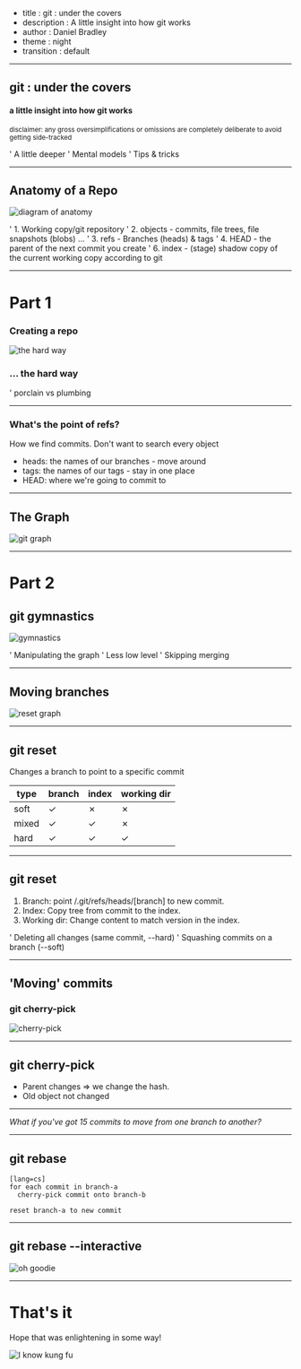 - title : git : under the covers
- description : A little insight into how git works
- author : Daniel Bradley
- theme : night
- transition : default

***

## git : under the covers

#### a little insight into how git works

<small>disclaimer: any gross oversimplifications or omissions are completely deliberate to avoid getting side-tracked</small>

' A little deeper
' Mental models
' Tips & tricks

***

## Anatomy of a Repo

![diagram of anatomy](/images/anatomy.png)

' 1. Working copy/git repository
' 2. objects - commits, file trees, file snapshots (blobs) ...
' 3. refs - Branches (heads) & tags
' 4. HEAD - the parent of the next commit you create
' 6. index - (stage) shadow copy of the current working copy according to git

***

# Part 1

### Creating a repo

![the hard way](/images/the-hard-way.gif)

### ... the hard way

' porclain vs plumbing

---

### What's the point of refs?

How we find commits. Don't want to search every object

- heads: the names of our branches - move around
- tags: the names of our tags - stay in one place
- HEAD: where we're going to commit to

---

## The Graph

![git graph](/images/graph.png)

***
# Part 2

## git gymnastics

![gymnastics](/images/gymnastics.gif)

' Manipulating the graph
' Less low level
' Skipping merging

***

## Moving branches

![reset graph](/images/graph-reset.png)

---

## git reset

Changes a branch to point to a specific commit

| type    | branch | index | working dir |
|---------|--------|-------|-------------------|
| soft    | ✓      | ✗     | ✗                 |
| mixed   | ✓      | ✓     | ✗                 |
| hard    | ✓      | ✓     | ✓                 |

---

## git reset

1. Branch: point /.git/refs/heads/[branch] to new commit.
2. Index: Copy tree from commit to the index.
3. Working dir: Change content to match version in the index.

' Deleting all changes (same commit, --hard)
' Squashing commits on a branch (--soft)

***

## 'Moving' commits

### git cherry-pick

![cherry-pick](/images/graph-cherry-pick.png)

---

## git cherry-pick

- Parent changes ⇒ we change the hash.
- Old object not changed

---

_What if you've got 15 commits to move from one branch to another?_

***

## git rebase

    [lang=cs]
    for each commit in branch-a
      cherry-pick commit onto branch-b
    
    reset branch-a to new commit

---

## git rebase --interactive

![oh goodie](/images/oh-goodie.gif)

***

# That's it

Hope that was enlightening in some way!

![I know kung fu](/images/i-know-kung-fu.gif)